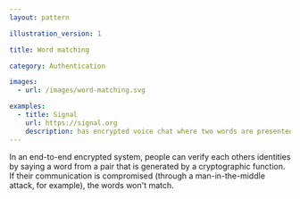 ```yaml
---
layout: pattern

illustration_version: 1

title: Word matching

category: Authentication

images:
  - url: /images/word-matching.svg

examples:
  - title: Signal
    url: https://signal.org
    description: has encrypted voice chat where two words are presented in the call screen
---
```


In an end-to-end encrypted system, people can verify each others identities by saying a word from a pair that is generated by a cryptographic function. If their communication is compromised (through a man-in-the-middle attack, for example), the words won't match.
